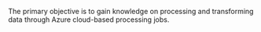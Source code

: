 The primary objective is to gain knowledge on processing and transforming data through Azure cloud-based processing jobs.
